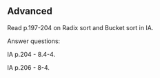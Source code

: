 ## Advanced 

Read p.197-204 on Radix sort and Bucket sort in IA.

Answer questions:

IA p.204 - 8.4-4.

IA p.206 - 8-4.
